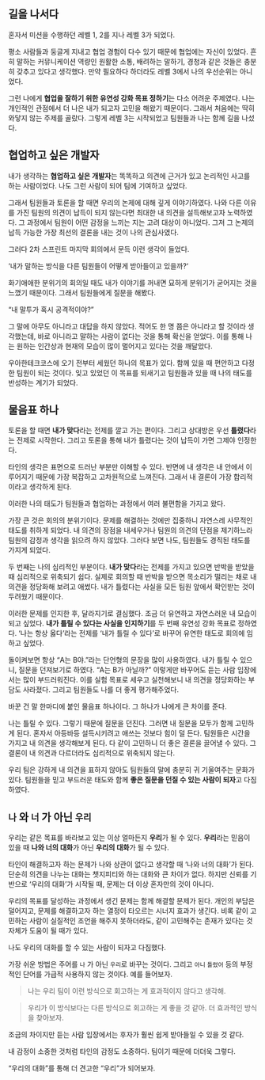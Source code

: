 ## 길을 나서다

혼자서 미션을 수행하던 레벨 1, 2를 지나 레벨 3가 되었다.

평소 사람들과 둥글게 지내고 협업 경험이 다수 있기 때문에 협업에는 자신이 있었다. 흔히 말하는 커뮤니케이션 역량인 원활한 소통, 배려하는 말하기, 경청과 같은 것들은 충분히 갖추고 있다고 생각했다. 만약 필요하다 하더라도 레벨 3에서 나의 우선순위는 아니었다.

그런 나에게 **협업을 잘하기 위한 유연성 강화 목표 정하기**는 다소 어려운 주제였다. 나는 개인적인 관점에서 더 나은 내가 되고자 고민을 해왔기 때문이다. 그래서 처음에는 딱히 와닿지 않는 주제를 골랐다. 그렇게 레벨 3는 시작되었고 팀원들과 나는 함께 길을 나섰다.

## 협업하고 싶은 개발자

내가 생각하는 **협업하고 싶은 개발자**는 똑똑하고 의견에 근거가 있고 논리적인 사고를 하는 사람이었다. 나도 그런 사람이 되어 팀에 기여하고 싶었다. 

그래서 팀원들과 토론을 할 때면 우리의 논제에 대해 깊게 이야기하였다. 나와 다른 이유를 가진 팀원의 의견이 납득이 되지 않는다면 최대한 내 의견을 설득해보고자 노력하였다. 그 과정에서 팀원이 어떤 감정을 느끼는 지는 고려 대상이 아니었다. 그저 그 논제의 납득 가능한 가장 최선의 결론을 내는 것이 나의 관심사였다.

그러다 2차 스프린트 마지막 회의에서 문득 이런 생각이 들었다.

‘내가 말하는 방식을 다른 팀원들이 어떻게 받아들이고 있을까?‘

화기애애한 분위기의 회의일 때도 내가 이야기를 꺼내면 묘하게 분위기가 굳어지는 것을 느꼈기 때문이다. 그래서 팀원들에게 질문을 해봤다.

“내 말투가 혹시 공격적이야?”

그 말에 아무도 아니라고 대답을 하지 않았다. 적어도 한 명 쯤은 아니라고 할 것이라 생각했는데, 바로 아니라고 말하는 사람이 없다는 것을 통해 확신을 얻었다. 이를 통해 나는 원하는 인간상과 현재의 모습이 많이 멀어지고 있다는 것을 깨달았다.

우아한테크코스에 오기 전부터 세웠던 하나의 목표가 있다. 함께 있을 때 편안하고 다정한 팀원이 되는 것이다. 잊고 있었던 이 목표를 되새기고 팀원들과 있을 때 나의 태도를 반성하는 계기가 되었다.

## 물음표 하나

토론을 할 때면 **내가 맞다**라는 전제를 깔고 가는 편이다. 그리고 상대방은 우선 **틀렸다**라는 전제로 시작한다. 그리고 토론을 통해 내가 틀렸다는 것이 납득이 가면 그제야 인정한다.

타인의 생각은 표면으로 드러난 부분만 이해할 수 있다. 반면에 내 생각은 내 안에서 이루어지기 때문에 가장 복잡하고 고차원적으로 느껴진다. 그래서 내 결론이 가장 합리적이라고 생각하게 된다.

이러한 나의 태도가 팀원들과 협업하는 과정에서 여러 불편함을 가지고 왔다.

가장 큰 것은 회의의 분위기이다. 문제를 해결하는 것에만 집중하니 자연스레 사무적인 태도를 취하게 되었다. 내 의견의 장점을 내세우거나 팀원의 의견의 단점을 제기하느라 팀원의 감정과 생각을 읽으려 하지 않았다. 그러다 보면 나도, 팀원들도 경직된 태도를 가지게 되었다.

두 번째는 나의 심리적인 부분이다. **내가 맞다**라는 전제를 가지고 있으면 반박을 받았을 때 심리적으로 위축되기 쉽다.  실제로 회의할 때 반박을 받으면 목소리가 떨리는 채로 내 의견을 정당화해 보려고 애썼다. 내가 틀렸다는 사실을 모든 팀원 앞에서 확인받는 것이 두려웠기 때문이다.

이러한 문제를 인지한 후, 달라지기로 결심했다. 조금 더 유연하고 자연스러운 내 모습이 되고 싶었다. **내가 틀릴 수 있다는 사실을 인지하기**를 두 번째 유연성 강화 목표로 정하였다. ‘나는 항상 옳다’라는 전제를 ‘내가 틀릴 수 있다’로 바꾸어 유연한 태도로 회의에 임하고 싶었다.

돌이켜보면 항상 “A는 B야.”라는 단언형의 문장을 많이 사용하였다. 내가 틀릴 수 있으니, 질문을 던져보기로 하였다. “A는 B가 아닐까?” 이렇게만 바꾸어도 듣는 사람 입장에서는 많이 부드러워진다. 이를 실험 목표로 세우고 실천해보니 내 의견을 정당화하는 부담도 사라졌다. 그리고 팀원들도 나를 더 좋게 평가해주었다.

바꾼 건 말 한마디에 붙인 물음표 하나이다. 그 하나가 나에게 큰 차이를 준다.

나는 틀릴 수 있다. 그렇기 때문에 질문을 던진다. 그러면 내 질문을 모두가 함께 고민하게 된다. 혼자서 아등바등 설득시키려고 애쓰는 것보다 힘이 덜 든다. 팀원들은 시간을 가지고 내 의견을 생각해보게 된다. 다 같이 고민하니 더 좋은 결론을 끌어낼 수 있다. 그 결론이 내 의견과 다르더라도 심리적으로 위축되지 않는다.

우리 팀은 강하게 내 의견을 표하지 않아도 팀원들의 말에 충분히 귀 기울여주는 문화가 있다. 팀원들을 믿고 부드러운 태도와 함께 **좋은 질문을 던질 수 있는 사람이 되자**고 다짐하였다.

## `나` 와 `너` 가 아닌 `우리`

우리는 같은 목표를 바라보고 있는 이상 얼마든지 **우리**가 될 수 있다. **우리**라는 믿음이 있을 때 **나와 너의 대화**가 아닌 **우리의 대화**가 될 수 있다.

타인이 해결하고자 하는 문제가 나와 상관이 없다고 생각할 때 ‘나와 너의 대화’가 된다. 단순히 의견을 나누는 대화는 챗지피티와 하는 대화와 큰 차이가 없다. 하지만 신뢰를 기반으로 ‘우리의 대화’가 시작될 때, 문제는 더 이상 혼자만의 것이 아니다. 

우리의 목표를 달성하는 과정에서 생긴 문제는 함께 해결할 문제가 된다. 개인의 부담은 덜어지고, 문제를 해결하고자 하는 열정이 타오르는 시너지 효과가 생긴다. 비록 같이 고민하는 사람이 실질적인 조언을 해주지 못하더라도, 같이 고민해주는 존재가 있다는 것 자체가 도움이 될 때가 있다.

나도 우리의 대화를 할 수 있는 사람이 되자고 다짐했다. 

가장 쉬운 방법은 주어를 `나` 가 아닌 `우리`로 바꾸는 것이다. 그리고 `아니` `틀렸어` 등의 부정적인 단어를 가급적 사용하지 않는 것이다. 예를 들어보자.

> 나는 우리 팀이 이런 방식으로 회고하는 게 효과적이지 않다고 생각해.
>

> 우리가 이 방식보다는 다른 방식으로 회고하는 게 좋을 것 같아. 더 효과적인 방식을 찾아보자.
>

조금의 차이지만 듣는 사람 입장에서는 후자가 훨씬 쉽게 받아들일 수 있을 것 같다.

내 감정이 소중한 것처럼 타인의 감정도 소중하다. 팀이기 때문에 더더욱 그렇다.

“우리의 대화”를 통해 더 견고한 “우리”가 되어보자.
